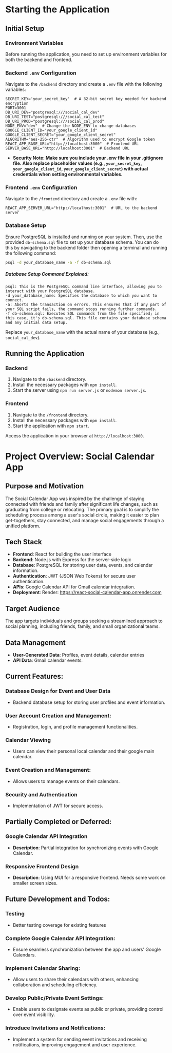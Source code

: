 # Starting the Application

## Initial Setup

### Environment Variables

Before running the application, you need to set up environment variables for both the backend and frontend.

### Backend `.env` Configuration

Navigate to the `/backend` directory and create a `.env` file with the following variables:

```plaintext
SECRET_KEY='your_secret_key'  # A 32-bit secret key needed for backend encryption
PORT=3001
DB_URI_DEV="postgresql:///social_cal_dev"
DB_URI_TEST="postgresql:///social_cal_test"
DB_URI_PROD="postgresql:///social_cal_prod"
NODE_ENV="dev"  # Change the NODE_ENV to change databases
GOOGLE_CLIENT_ID="your_google_client_id"
GOOGLE_CLIENT_SECRET="your_google_client_secret"
ALGORITHM="aes-256-ctr"  # Algorithm used to encrypt Google token
REACT_APP_BASE_URL="http://localhost:3000"  # Frontend URL
SERVER_BASE_URL="http://localhost:3001"  # Backend URL
```

- **Security Note: Make sure you include your .env file in your .gitignore file. Also replace placeholder values (e.g., `your_secret_key`, `your_google_client_id`, `your_google_client_secret`) with actual credentials when setting environmental variables.**


### Frontend `.env` Configuration

Navigate to the `/frontend` directory and create a `.env` file with:

```plaintext
REACT_APP_SERVER_URL="http://localhost:3001"  # URL to the backend server
```

### Database Setup

Ensure PostgreSQL is installed and running on your system. Then, use the provided `db-schema.sql` file to set up your database schema. You can do this by navigating to the backend folder then opening a terminal and running the following command:

```bash
psql -d your_database_name -a -f db-schema.sql
```

##### Database Setup Command Explained:
```plaintext
psql: This is the PostgreSQL command line interface, allowing you to interact with your PostgreSQL database.
-d your_database_name: Specifies the database to which you want to connect.
-a: Aborts the transaction on errors. This ensures that if any part of your SQL script fails, the command stops running further commands.
-f db-schema.sql: Executes SQL commands from the file specified; in this case, it's db-schema.sql. This file contains your database schema and any initial data setup.
```

Replace `your_database_name` with the actual name of your database (e.g., `social_cal_dev`).

## Running the Application

### Backend

1. Navigate to the `/backend` directory.
2. Install the necessary packages with `npm install`.
3. Start the server using `npm run server.js` or `nodemon server.js`.

### Frontend

1. Navigate to the `/frontend` directory.
2. Install the necessary packages with `npm install`.
3. Start the application with `npm start`.

Access the application in your browser at `http://localhost:3000`.



# Project Overview: Social Calendar App

## Purpose and Motivation
The Social Calendar App was inspired by the challenge of staying connected with friends and family after significant life changes, such as graduating from college or relocating. The primary goal is to simplify the scheduling process among a user's social circle, making it easier to plan get-togethers, stay connected, and manage social engagements through a unified platform.

## Tech Stack
- **Frontend**: React for building the user interface
- **Backend**: Node.js with Express for the server-side logic
- **Database**: PostgreSQL for storing user data, events, and calendar information.
- **Authentication**: JWT (JSON Web Tokens) for secure user authentication.
- **APIs**: Google Calendar API for Gmail calendar integration.
- **Deployment**: Render: https://react-social-calendar-app.onrender.com

## Target Audience
The app targets individuals and groups seeking a streamlined approach to social planning, including friends, family, and small organizational teams.

## Data Management
- **User-Generated Data**: Profiles, event details, calendar entries
- **API Data**: Gmail calendar events.

## Current Features:

### Database Design for Event and User Data
- Backend database setup for storing user profiles and event information.

### User Account Creation and Management:
-  Registration, login, and profile management functionalities.

### Calendar Viewing
- Users can view their personal local calendar and their google main calendar.

### Event Creation and Management:
-  Allows users to manage events on their calendars.

### Security and Authentication
- Implementation of JWT for secure access.


## Partially Completed or Deferred:

### Google Calendar API Integration
- **Description**: Partial integration for synchronizing events with Google Calendar.

### Responsive Frontend Design
- **Description**: Using MUI for a responsive frontend. Needs some work on smaller screen sizes.

## Future Development and Todos:
 
### Testing 
 - Better testing coverage for existing features

### Complete Google Calendar API Integration:
 - Ensure seamless synchronization between the app and users' Google Calendars.

### Implement Calendar Sharing: 
- Allow users to share their calendars with others, enhancing collaboration and scheduling efficiency.

### Develop Public/Private Event Settings:
- Enable users to designate events as public or private, providing control over event visibility.

### Introduce Invitations and Notifications: 
- Implement a system for sending event invitations and receiving notifications, improving engagement and user experience.
